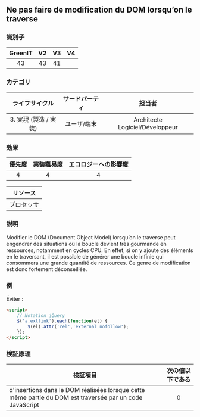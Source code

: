 ## Ne pas faire de modification du DOM lorsqu’on le traverse

### 識別子

| GreenIT |  V2  |  V3  |  V4  |
|:-------:|:----:|:----:|:----:|
|  43    | 43  | 41  |      |

### カテゴリ

| ライフサイクル |  サードパーティ  |  担当者  |
|:---------:|:----:|:----:|
| 3. 実現 (製造 / 実装) | ユーザ/端末 | Architecte Logiciel/Développeur |

### 効果

| 優先度 |      実装難易度       |  エコロジーへの影響度    |
|:-------------------:|:-------------------------:|:---------------------:|
| 4 | 4 | 4 |

|リソース                                      |
|:----------------------------------------------------------:|
|  プロセッサ   |

### 説明

Modifier le DOM (Document Object Model) lorsqu’on le traverse peut engendrer des situations où la boucle devient très gourmande
en ressources, notamment en cycles CPU. En effet, si on y ajoute des éléments en le traversant, il est possible de générer une boucle infinie qui consommera une grande quantité de ressources. Ce genre de modification est donc fortement déconseillée.

### 例

Éviter :
```html
<script>
    // Notation jQuery
    $('a.extlink').each(function(el) {
        $(el).attr('rel','external nofollow');
    });
</script>
```


### 検証原理

| 検証項目     | 次の値以下である   |  
|-------------------|:-------------------------:|
| d'insertions dans le DOM réalisées lorsque cette même partie du DOM est traversée par un code JavaScript  | 0  |
